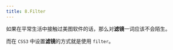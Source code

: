 ```yaml
---
title: 8.Filter
---
```


如果在平常生活中接触过美图软件的话，那么对**滤镜**一词应该不会陌生。

而在 `CSS3` 中设置**滤镜**的方式就是使用 `filter`。

<style module>
  .filter-demo {
    display: flex;
    justify-content: center;
    align-items: center;
    padding: 20px 10px;
  }
  .filter-image {
    width: 200px;
    height: 200px;
    border: 1px solid #000;
    background-image: url('./images/avatar.jpeg');
    background-size: contain;
    background-repeat: no-repeat;
  }
  .filter-box {
    margin-right: 50px;
    font-family: Consolas,Menlo,"courier new",monospace;
    font-size: 16px;
  }
  .filter-box .filter-item {
    position: relative;
    background: rgb(40,44,52);
    color: #fff;
    margin-bottom: 10px;
    padding: 2px 5px;
    list-style: none;
    cursor: pointer;
    user-select: none;
  }
  .filter-box .filter-item .radio {
    position: absolute;
    top: 50%;
    left: 0;
    transform: translate(-30px, -50%);
    margin: 0;
    cursor: pointer;
  }
  .filter-box .filter-item .left {
    color: #c5a5c5;
  }
  .filter-box .filter-item .right {
    color: #88c999;
  }
</style>

<template>
  <div class="filter-demo">
    <ul class="filter-box"></ul>
    <div class="filter-image"></div>
  </div>
</template>

<script>
  // https://vuepress.vuejs.org/zh/guide/using-vue.html#%E6%B5%8F%E8%A7%88%E5%99%A8%E7%9A%84-api-%E8%AE%BF%E9%97%AE%E9%99%90%E5%88%B6
  export default {
    mounted () {
      var box = document.querySelector('.filter-image')
      var filterBox = document.querySelector('.filter-box')
      // 生成Dom
      var filterList = ['none', 'blur(5px)', 'brightness(200%)', 'contrast(200%)', 'drop-shadow(8px 8px 10px gray)', 'grayscale(100%)', 'hue-rotate(90deg)', 'invert(100%)', 'opacity(30%)', 'saturate(8)', 'sepia(100%)', 'contrast(200%) brightness(150%)']
      var htmlList = filterList.map(item => {
        return `<li class="filter-item" data-id="${item}">
          <input type="radio" class="radio">
          <span class="left">filter</span>:
          <span class="right">${item}</span>;
        </li>`
      })
      filterBox.innerHTML = htmlList.join('')
      // 注册事件
      filterBox.addEventListener('click', function (e) {
        // !!!找到最近的祖先节点li，这里是为了保证内部span也能冒泡
        var li = e.target.closest('li')
        if (!li) return
        if (!filterBox.contains(li)) return
        // 判断li上有没有id
        var id = li.dataset.id
        if (!id) return
        // 设置box
        box.style.filter = id
        // 取消选中兄弟节点的单选按钮
        var children = li.parentNode.children
        for (var i = 0; i < children.length; i++) {
          var item = children[i]
          var radio = item.children[0]
          if (item.dataset.id === id) {
            radio.checked = true
            continue
          }
          radio.checked = false
        }
      })
    }
  }
</script>